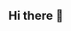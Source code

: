## Hi there 👋


<!--**SimonProgAI/SimonProgAI** is a ✨ _special_ ✨ repository because its `README.md` (this file) appears on your GitHub profile.

Here are some ideas to get you started:

- 🔭 I’m currently working on ...

- 🌱 I’m currently learning ...
HTML, CSS, JavaScript & Bootstrap
- 👯 I’m looking to collaborate on ...
- 🤔 I’m looking for help with ...
- 💬 Ask me about ...
- 📫 How to reach me: ...
lupiensimon@hotmail.com
954-644-0412
https://www.facebook.com/simon.lupien
https://quickstart.prentus.co/p/simon-lupien

- 😄 Pronouns: ...
- ⚡ Fun fact: ...
I'm fluent in French and English
I'm a musician by trade and used to play on cruise ships and the Middle East
Even if I win the Mega Million, I'll still learn programming!

-->
